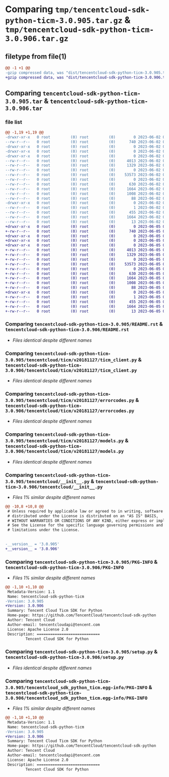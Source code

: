 # Comparing `tmp/tencentcloud-sdk-python-ticm-3.0.905.tar.gz` & `tmp/tencentcloud-sdk-python-ticm-3.0.906.tar.gz`

## filetype from file(1)

```diff
@@ -1 +1 @@
-gzip compressed data, was "dist/tencentcloud-sdk-python-ticm-3.0.905.tar", last modified: Fri Jun  2 00:41:37 2023, max compression
+gzip compressed data, was "dist/tencentcloud-sdk-python-ticm-3.0.906.tar", last modified: Mon Jun  5 00:44:18 2023, max compression
```

## Comparing `tencentcloud-sdk-python-ticm-3.0.905.tar` & `tencentcloud-sdk-python-ticm-3.0.906.tar`

### file list

```diff
@@ -1,19 +1,19 @@
-drwxr-xr-x   0 root         (0) root         (0)        0 2023-06-02 00:41:37.000000 tencentcloud-sdk-python-ticm-3.0.905/
--rw-r--r--   0 root         (0) root         (0)      740 2023-06-02 00:41:36.000000 tencentcloud-sdk-python-ticm-3.0.905/README.rst
-drwxr-xr-x   0 root         (0) root         (0)        0 2023-06-02 00:41:37.000000 tencentcloud-sdk-python-ticm-3.0.905/tencentcloud/
-drwxr-xr-x   0 root         (0) root         (0)        0 2023-06-02 00:41:37.000000 tencentcloud-sdk-python-ticm-3.0.905/tencentcloud/ticm/
-drwxr-xr-x   0 root         (0) root         (0)        0 2023-06-02 00:41:37.000000 tencentcloud-sdk-python-ticm-3.0.905/tencentcloud/ticm/v20181127/
--rw-r--r--   0 root         (0) root         (0)     4013 2023-06-02 00:41:36.000000 tencentcloud-sdk-python-ticm-3.0.905/tencentcloud/ticm/v20181127/ticm_client.py
--rw-r--r--   0 root         (0) root         (0)     1329 2023-06-02 00:41:36.000000 tencentcloud-sdk-python-ticm-3.0.905/tencentcloud/ticm/v20181127/errorcodes.py
--rw-r--r--   0 root         (0) root         (0)        0 2023-06-02 00:41:36.000000 tencentcloud-sdk-python-ticm-3.0.905/tencentcloud/ticm/v20181127/__init__.py
--rw-r--r--   0 root         (0) root         (0)    53573 2023-06-02 00:41:36.000000 tencentcloud-sdk-python-ticm-3.0.905/tencentcloud/ticm/v20181127/models.py
--rw-r--r--   0 root         (0) root         (0)        0 2023-06-02 00:41:36.000000 tencentcloud-sdk-python-ticm-3.0.905/tencentcloud/ticm/__init__.py
--rw-r--r--   0 root         (0) root         (0)      630 2023-06-02 00:41:36.000000 tencentcloud-sdk-python-ticm-3.0.905/tencentcloud/__init__.py
--rw-r--r--   0 root         (0) root         (0)     1664 2023-06-02 00:41:37.000000 tencentcloud-sdk-python-ticm-3.0.905/PKG-INFO
--rw-r--r--   0 root         (0) root         (0)     1008 2023-06-02 00:41:36.000000 tencentcloud-sdk-python-ticm-3.0.905/setup.py
--rw-r--r--   0 root         (0) root         (0)       88 2023-06-02 00:41:37.000000 tencentcloud-sdk-python-ticm-3.0.905/setup.cfg
-drwxr-xr-x   0 root         (0) root         (0)        0 2023-06-02 00:41:37.000000 tencentcloud-sdk-python-ticm-3.0.905/tencentcloud_sdk_python_ticm.egg-info/
--rw-r--r--   0 root         (0) root         (0)        1 2023-06-02 00:41:37.000000 tencentcloud-sdk-python-ticm-3.0.905/tencentcloud_sdk_python_ticm.egg-info/dependency_links.txt
--rw-r--r--   0 root         (0) root         (0)      455 2023-06-02 00:41:37.000000 tencentcloud-sdk-python-ticm-3.0.905/tencentcloud_sdk_python_ticm.egg-info/SOURCES.txt
--rw-r--r--   0 root         (0) root         (0)     1664 2023-06-02 00:41:37.000000 tencentcloud-sdk-python-ticm-3.0.905/tencentcloud_sdk_python_ticm.egg-info/PKG-INFO
--rw-r--r--   0 root         (0) root         (0)       13 2023-06-02 00:41:37.000000 tencentcloud-sdk-python-ticm-3.0.905/tencentcloud_sdk_python_ticm.egg-info/top_level.txt
+drwxr-xr-x   0 root         (0) root         (0)        0 2023-06-05 00:44:18.000000 tencentcloud-sdk-python-ticm-3.0.906/
+-rw-r--r--   0 root         (0) root         (0)      740 2023-06-05 00:44:18.000000 tencentcloud-sdk-python-ticm-3.0.906/README.rst
+drwxr-xr-x   0 root         (0) root         (0)        0 2023-06-05 00:44:18.000000 tencentcloud-sdk-python-ticm-3.0.906/tencentcloud/
+drwxr-xr-x   0 root         (0) root         (0)        0 2023-06-05 00:44:18.000000 tencentcloud-sdk-python-ticm-3.0.906/tencentcloud/ticm/
+drwxr-xr-x   0 root         (0) root         (0)        0 2023-06-05 00:44:18.000000 tencentcloud-sdk-python-ticm-3.0.906/tencentcloud/ticm/v20181127/
+-rw-r--r--   0 root         (0) root         (0)     4013 2023-06-05 00:44:18.000000 tencentcloud-sdk-python-ticm-3.0.906/tencentcloud/ticm/v20181127/ticm_client.py
+-rw-r--r--   0 root         (0) root         (0)     1329 2023-06-05 00:44:18.000000 tencentcloud-sdk-python-ticm-3.0.906/tencentcloud/ticm/v20181127/errorcodes.py
+-rw-r--r--   0 root         (0) root         (0)        0 2023-06-05 00:44:18.000000 tencentcloud-sdk-python-ticm-3.0.906/tencentcloud/ticm/v20181127/__init__.py
+-rw-r--r--   0 root         (0) root         (0)    53573 2023-06-05 00:44:18.000000 tencentcloud-sdk-python-ticm-3.0.906/tencentcloud/ticm/v20181127/models.py
+-rw-r--r--   0 root         (0) root         (0)        0 2023-06-05 00:44:18.000000 tencentcloud-sdk-python-ticm-3.0.906/tencentcloud/ticm/__init__.py
+-rw-r--r--   0 root         (0) root         (0)      630 2023-06-05 00:44:18.000000 tencentcloud-sdk-python-ticm-3.0.906/tencentcloud/__init__.py
+-rw-r--r--   0 root         (0) root         (0)     1664 2023-06-05 00:44:18.000000 tencentcloud-sdk-python-ticm-3.0.906/PKG-INFO
+-rw-r--r--   0 root         (0) root         (0)     1008 2023-06-05 00:44:18.000000 tencentcloud-sdk-python-ticm-3.0.906/setup.py
+-rw-r--r--   0 root         (0) root         (0)       88 2023-06-05 00:44:18.000000 tencentcloud-sdk-python-ticm-3.0.906/setup.cfg
+drwxr-xr-x   0 root         (0) root         (0)        0 2023-06-05 00:44:18.000000 tencentcloud-sdk-python-ticm-3.0.906/tencentcloud_sdk_python_ticm.egg-info/
+-rw-r--r--   0 root         (0) root         (0)        1 2023-06-05 00:44:18.000000 tencentcloud-sdk-python-ticm-3.0.906/tencentcloud_sdk_python_ticm.egg-info/dependency_links.txt
+-rw-r--r--   0 root         (0) root         (0)      455 2023-06-05 00:44:18.000000 tencentcloud-sdk-python-ticm-3.0.906/tencentcloud_sdk_python_ticm.egg-info/SOURCES.txt
+-rw-r--r--   0 root         (0) root         (0)     1664 2023-06-05 00:44:18.000000 tencentcloud-sdk-python-ticm-3.0.906/tencentcloud_sdk_python_ticm.egg-info/PKG-INFO
+-rw-r--r--   0 root         (0) root         (0)       13 2023-06-05 00:44:18.000000 tencentcloud-sdk-python-ticm-3.0.906/tencentcloud_sdk_python_ticm.egg-info/top_level.txt
```

### Comparing `tencentcloud-sdk-python-ticm-3.0.905/README.rst` & `tencentcloud-sdk-python-ticm-3.0.906/README.rst`

 * *Files identical despite different names*

### Comparing `tencentcloud-sdk-python-ticm-3.0.905/tencentcloud/ticm/v20181127/ticm_client.py` & `tencentcloud-sdk-python-ticm-3.0.906/tencentcloud/ticm/v20181127/ticm_client.py`

 * *Files identical despite different names*

### Comparing `tencentcloud-sdk-python-ticm-3.0.905/tencentcloud/ticm/v20181127/errorcodes.py` & `tencentcloud-sdk-python-ticm-3.0.906/tencentcloud/ticm/v20181127/errorcodes.py`

 * *Files identical despite different names*

### Comparing `tencentcloud-sdk-python-ticm-3.0.905/tencentcloud/ticm/v20181127/models.py` & `tencentcloud-sdk-python-ticm-3.0.906/tencentcloud/ticm/v20181127/models.py`

 * *Files identical despite different names*

### Comparing `tencentcloud-sdk-python-ticm-3.0.905/tencentcloud/__init__.py` & `tencentcloud-sdk-python-ticm-3.0.906/tencentcloud/__init__.py`

 * *Files 1% similar despite different names*

```diff
@@ -10,8 +10,8 @@
 # Unless required by applicable law or agreed to in writing, software
 # distributed under the License is distributed on an "AS IS" BASIS,
 # WITHOUT WARRANTIES OR CONDITIONS OF ANY KIND, either express or implied.
 # See the License for the specific language governing permissions and
 # limitations under the License.
 
 
-__version__ = '3.0.905'
+__version__ = '3.0.906'
```

### Comparing `tencentcloud-sdk-python-ticm-3.0.905/PKG-INFO` & `tencentcloud-sdk-python-ticm-3.0.906/PKG-INFO`

 * *Files 1% similar despite different names*

```diff
@@ -1,10 +1,10 @@
 Metadata-Version: 1.1
 Name: tencentcloud-sdk-python-ticm
-Version: 3.0.905
+Version: 3.0.906
 Summary: Tencent Cloud Ticm SDK for Python
 Home-page: https://github.com/TencentCloud/tencentcloud-sdk-python
 Author: Tencent Cloud
 Author-email: tencentcloudapi@tencent.com
 License: Apache License 2.0
 Description: ============================
         Tencent Cloud SDK for Python
```

### Comparing `tencentcloud-sdk-python-ticm-3.0.905/setup.py` & `tencentcloud-sdk-python-ticm-3.0.906/setup.py`

 * *Files identical despite different names*

### Comparing `tencentcloud-sdk-python-ticm-3.0.905/tencentcloud_sdk_python_ticm.egg-info/PKG-INFO` & `tencentcloud-sdk-python-ticm-3.0.906/tencentcloud_sdk_python_ticm.egg-info/PKG-INFO`

 * *Files 1% similar despite different names*

```diff
@@ -1,10 +1,10 @@
 Metadata-Version: 1.1
 Name: tencentcloud-sdk-python-ticm
-Version: 3.0.905
+Version: 3.0.906
 Summary: Tencent Cloud Ticm SDK for Python
 Home-page: https://github.com/TencentCloud/tencentcloud-sdk-python
 Author: Tencent Cloud
 Author-email: tencentcloudapi@tencent.com
 License: Apache License 2.0
 Description: ============================
         Tencent Cloud SDK for Python
```

